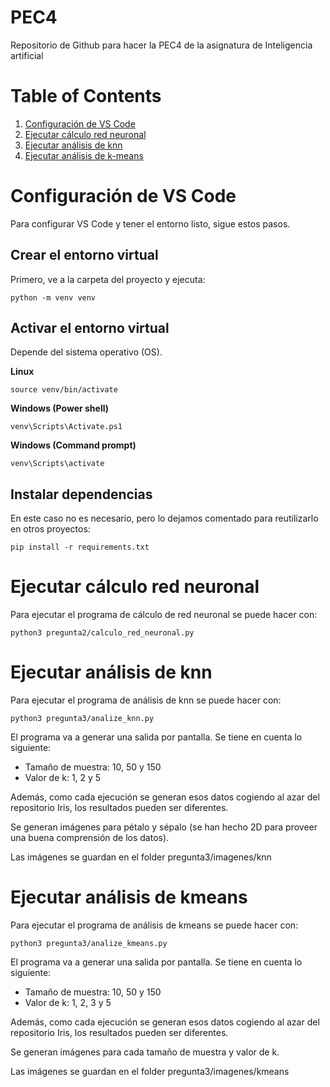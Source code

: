 # PEC4

Repositorio de Github para hacer la PEC4 de la asignatura de Inteligencia artificial

# Table of Contents
1. [Configuración de VS Code](#configuración-de-vs-code)
2. [Ejecutar cálculo red neuronal](#ejecutar-cálculo-red-neuronal)
3. [Ejecutar análisis de knn](#ejecutar-análisis-de-knn)
4. [Ejecutar análisis de k-means](#ejecutar-análisis-de-k-means)

# Configuración de VS Code

Para configurar VS Code y tener el entorno listo, sigue estos pasos.

## Crear el entorno virtual

Primero, ve a la carpeta del proyecto y ejecuta:

``` 
python -m venv venv
```

## Activar el entorno virtual

Depende del sistema operativo (OS).

__Linux__

```
source venv/bin/activate
```

__Windows (Power shell)__

```
venv\Scripts\Activate.ps1
```

__Windows (Command prompt)__

```
venv\Scripts\activate
```

## Instalar dependencias

En este caso no es necesario, pero lo dejamos comentado para reutilizarlo en otros proyectos:

```
pip install -r requirements.txt
```

# Ejecutar cálculo red neuronal

Para ejecutar el programa de cálculo de red neuronal se puede hacer con:

```
python3 pregunta2/calculo_red_neuronal.py
```

# Ejecutar análisis de knn

Para ejecutar el programa de análisis de knn se puede hacer con:

```
python3 pregunta3/analize_knn.py
```

El programa va a generar una salida por pantalla. Se tiene en cuenta lo siguiente:

* Tamaño de muestra: 10, 50 y 150
* Valor de k: 1, 2 y 5

Además, como cada ejecución se generan esos datos cogiendo al azar del repositorio Iris, los resultados pueden ser diferentes.

Se generan imágenes para pétalo y sépalo (se han hecho 2D para proveer una buena comprensión de los datos). 

Las imágenes se guardan en el folder pregunta3/imagenes/knn

# Ejecutar análisis de kmeans

Para ejecutar el programa de análisis de kmeans se puede hacer con:

```
python3 pregunta3/analize_kmeans.py
```

El programa va a generar una salida por pantalla. Se tiene en cuenta lo siguiente:

* Tamaño de muestra: 10, 50 y 150
* Valor de k: 1, 2, 3 y 5

Además, como cada ejecución se generan esos datos cogiendo al azar del repositorio Iris, los resultados pueden ser diferentes.

Se generan imágenes para cada tamaño de muestra y valor de k. 

Las imágenes se guardan en el folder pregunta3/imagenes/kmeans